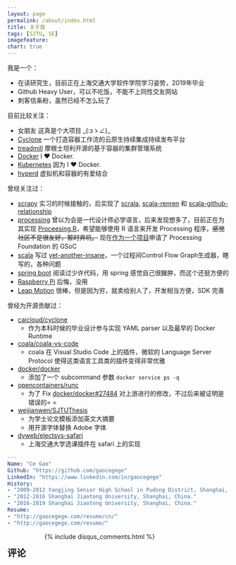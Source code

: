 ```yaml
---
layout: page
permalink: /about/index.html
title: 关于我
tags: [SJTU, SE]
imagefeature: 
chart: true
---
```


我是一个：

* 在读研究生，目前正在上海交通大学软件学院学习姿势，2019年毕业
* Github Heavy User，可以不吃饭，不能不上同性交友网站
* 刺客信条粉，虽然已经不怎么玩了

目前比较关注：

* 女朋友 这真是个大项目 \_(:зゝ∠)\_
* [Cyclone](https://github.com/caicloud/cyclone) 一个打造容器工作流的云原生持续集成持续发布平台
* [treadmill](https://github.com/Morgan-Stanley/treadmill) 摩根士坦利开源的基于容器的集群管理系统
* [Docker](https://github.com/docker/docker) I ❤ Docker.
* [Kubernetes](https://github.com/kubernetes/kubernetes) 因为 I ❤ Docker.
* [hyperd](https://github.com/hyperhq/hyperd) 虚拟机和容器的有爱结合

曾经关注过：

* [scrapy](https://github.com/scrapy/scrapy) 实习的时候接触的，后实现了 [scrala](https://github.com/gaocegege/scrala), [scala-renren](https://github.com/gaocegege/scala-renren) 和 [scala-github-relationship](https://github.com/gaocegege/scala-github-relationship)
* [processing](https://github.com/processing/processing) 曾以为会是一代设计师必学语言，后来发现想多了，目前正在为其实现 [Proceesing.R](https://github.com/gaocegege/processing.r)，希望能够使用 R 语言来开发 Processing 程序，<del>感觉社区不是很友好，暂时弃坑。</del> 现在[作为一个项目](https://forum.processing.org/two/discussion/21195/gsoc-2017-r-language-mode-for-processing)申请了 Processing Foundation 的 GSoC
* [scala](https://github.com/scala/scala) 写过 [yet-another-insane](https://github.com/gaocegege/yet-another-insane)，一个过程间Control Flow Graph生成器，瞎写的，各种问题
* [spring boot](https://github.com/spring-projects/spring-boot) 阅读过少许代码，用 spring 感觉自己很臃肿，而这个还挺方便的
* [Raspberry Pi](https://www.raspberrypi.org/) 后悔，没用
* [Leap Motion](https://www.leapmotion.com/) 很棒，但是因为穷，就卖给别人了，开发相当方便，SDK 完善

曾经为开源贡献过：

* [caicloud/cyclone](https://github.com/caicloud/cyclone/commits/master?author=gaocegege)
	* 作为本科时候的毕业设计参与实现 YAML parser 以及最早的 Docker Runtime
* [coala/coala-vs-code](https://github.com/coala/coala-vs-code/commits/master?author=gaocegege)
	* coala 在 Visual Studio Code 上的插件，微软的 Language Server Protocol 使得这类语言工具类的插件变得非常优雅
* [docker/docker](https://github.com/docker/docker/commits/master?author=gaocegege)
	* 添加了一个 subcommand 参数 `docker service ps -q`
* [opencontainers/runc](https://github.com/opencontainers/runc/commits/master?author=gaocegege)
	* 为了 Fix [docker/docker#27484](https://github.com/docker/docker/issues/27484) 对上游进行的修改，不过后来被证明是错误的= =
* [weijianwen/SJTUThesis](https://github.com/weijianwen/SJTUThesis/commits/master?author=gaocegege)
	* 为学士论文模板添加英文大摘要
	* 用开源字体替换 Adobe 字体
* [dyweb/electsys-safari](https://github.com/dyweb/electsys-safari/commits/master?author=gaocegege)
	* 上海交通大学选课插件在 safari 上的实现

```yml
---
Name: "Ce Gao"
Github: "https://github.com/gaocegege"
LinkedIn: "https://www.linkedin.com/in/gaocegege"
History: 
- "2009-2012 Yangjing Senior High School in Pudong District, Shanghai, China."
- "2012-2016 Shanghai Jiaotong University, Shanghai, China."
- "2016-2019 Shanghai Jiaotong University, Shanghai, China."
Resume: 
- "http://gaocegege.com/resume/cn/"
- "http://gaocegege.com/resume/"
```
        
<div class="cf"></div>

<section class="summer-disqus row">
    <div class="small-12 columns">
        <h1 class="summer-comments-header">评论</h1>
        <div id="disqus_thread"></div>
        {% include disqus_comments.html %}
    </div>
</section>
